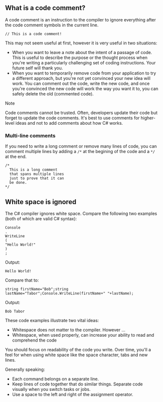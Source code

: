 

## What is a code comment?

A code comment is an instruction to the compiler to ignore everything after the code comment symbols in the current line.

```csharp-interactive
// This is a code comment!
```

This may not seem useful at first, however it is very useful in two situations:

- When you want to leave a note about the intent of a passage of code.  This is useful to describe the purpose or the thought process when you're writing a particularly challenging set of coding instructions.  Your future self will thank you.
- When you want to temporarily remove code from your application to try a different approach, but you're not yet convinced your new idea will work.  You can comment out the code, write the new code, and once you're convinced the new code will work the way you want it to, you can safely delete the old (commented code).

> [!NOTE]
> Code comments cannot be trusted.  Often, developers update their code but forget to update the code comments.  It's best to use comments for higher-level ideas and not to add comments about how C# works.

### Multi-line comments

If you need to write a long comment or remove many lines of code, you can comment multiple lines by adding a `/*` at the begining of the code and a `*/` at the end.

```csharp-interactive
/* 
  This is a long comment 
  that spans multiple lines
  just to prove that it can
  be done.
*/
```

## White space is ignored

The C# compiler ignores white space.  Compare the following two examples (both of which are valid C# syntax):

```csharp-interactive
Console
.
WriteLine
(
"Hello World!"
)
;
```

Output:

```output
Hello World!
```

Compare that to:

```csharp-interactive
string firstName="Bob";string lastName="Tabor";Console.WriteLine(firstName+" "+lastName);
```

Output:

```
Bob Tabor
```

These code examples illustrate two vital ideas:

- Whitespace does not matter to the compiler.  However ...
- Whitespace, when used properly, can increase your ability to read and comprehend the code

You should focus on readability of the code you write.  Over time, you'll a feel for when using white space like the space character, tabs and new lines.

Generally speaking:

- Each command belongs on a separate line.
- Keep lines of code together that do similar things.  Separate code visually when you switch tasks or jobs.
- Use a space to the left and right of the assignment operator.